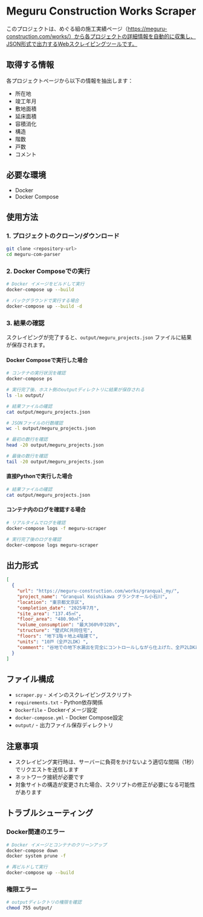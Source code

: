 # Meguru Construction Works Scraper

このプロジェクトは、めぐる組の施工実績ページ（https://meguru-construction.com/works/）から各プロジェクトの詳細情報を自動的に収集し、JSON形式で出力するWebスクレイピングツールです。

## 取得する情報

各プロジェクトページから以下の情報を抽出します：

- 所在地
- 竣工年月
- 敷地面積
- 延床面積
- 容積消化
- 構造
- 階数
- 戸数
- コメント

## 必要な環境

- Docker
- Docker Compose

## 使用方法

### 1. プロジェクトのクローン/ダウンロード

```bash
git clone <repository-url>
cd meguru-com-parser
```

### 2. Docker Composeでの実行

```bash
# Docker イメージをビルドして実行
docker-compose up --build

# バックグラウンドで実行する場合
docker-compose up --build -d
```

### 3. 結果の確認

スクレイピングが完了すると、`output/meguru_projects.json` ファイルに結果が保存されます。

#### Docker Composeで実行した場合
```bash
# コンテナの実行状況を確認
docker-compose ps

# 実行完了後、ホスト側のoutputディレクトリに結果が保存される
ls -la output/

# 結果ファイルの確認
cat output/meguru_projects.json

# JSONファイルの行数確認
wc -l output/meguru_projects.json

# 最初の数行を確認
head -20 output/meguru_projects.json

# 最後の数行を確認
tail -20 output/meguru_projects.json
```

#### 直接Pythonで実行した場合
```bash
# 結果ファイルの確認
cat output/meguru_projects.json
```

#### コンテナ内のログを確認する場合
```bash
# リアルタイムでログを確認
docker-compose logs -f meguru-scraper

# 実行完了後のログを確認
docker-compose logs meguru-scraper
```

## 出力形式

```json
[
  {
    "url": "https://meguru-construction.com/works/granqual_my/",
    "project_name": "Granqual Koishikawa グランクオール小石川",
    "location": "東京都文京区",
    "completion_date": "2025年7月",
    "site_area": "137.45㎡",
    "floor_area": "480.90㎡",
    "volume_consumption": "最大360%中328%",
    "structure": "壁式RC共同住宅",
    "floors": "地下1階＋地上4階建て",
    "units": "10戸（全戸2LDK）",
    "comment": "谷地での地下水漏出を完全にコントロールしながら仕上げた、全戸2LDK以上で分譲住宅仕様の案件。"
  }
]
```

## ファイル構成

- `scraper.py` - メインのスクレイピングスクリプト
- `requirements.txt` - Python依存関係
- `Dockerfile` - Dockerイメージ設定
- `docker-compose.yml` - Docker Compose設定
- `output/` - 出力ファイル保存ディレクトリ

## 注意事項

- スクレイピング実行時は、サーバーに負荷をかけないよう適切な間隔（1秒）でリクエストを送信します
- ネットワーク接続が必要です
- 対象サイトの構造が変更された場合、スクリプトの修正が必要になる可能性があります

## トラブルシューティング

### Docker関連のエラー

```bash
# Docker イメージとコンテナのクリーンアップ
docker-compose down
docker system prune -f

# 再ビルドして実行
docker-compose up --build
```

### 権限エラー

```bash
# outputディレクトリの権限を確認
chmod 755 output/
